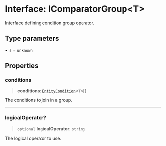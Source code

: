 # Interface: IComparatorGroup\<T\>

Interface defining condition group operator.

## Type parameters

• **T** = `unknown`

## Properties

### conditions

> **conditions**: [`EntityCondition`](../type-aliases/EntityCondition.md)\<`T`\>[]

The conditions to join in a group.

***

### logicalOperator?

> `optional` **logicalOperator**: `string`

The logical operator to use.
